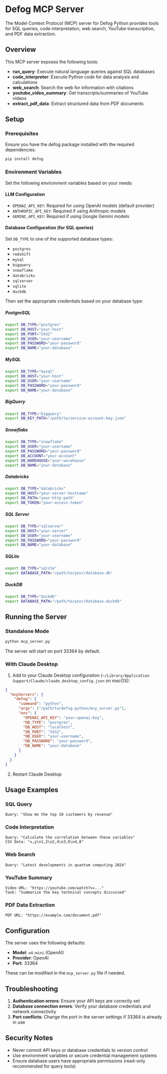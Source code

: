 # Defog MCP Server

The Model Context Protocol (MCP) server for Defog Python provides tools for SQL queries, code interpretation, web search, YouTube transcription, and PDF data extraction.

## Overview

This MCP server exposes the following tools:
- **run_query**: Execute natural language queries against SQL databases
- **code_interpreter**: Execute Python code for data analysis and calculations
- **web_search**: Search the web for information with citations
- **youtube_video_summary**: Get transcripts/summaries of YouTube videos
- **extract_pdf_data**: Extract structured data from PDF documents

## Setup

### Prerequisites

Ensure you have the defog package installed with the required dependencies:
```bash
pip install defog
```

### Environment Variables

Set the following environment variables based on your needs:

#### LLM Configuration
- `OPENAI_API_KEY`: Required for using OpenAI models (default provider)
- `ANTHROPIC_API_KEY`: Required if using Anthropic models
- `GEMINI_API_KEY`: Required if using Google Gemini models

#### Database Configuration (for SQL queries)

Set `DB_TYPE` to one of the supported database types:
- `postgres`
- `redshift`
- `mysql`
- `bigquery`
- `snowflake`
- `databricks`
- `sqlserver`
- `sqlite`
- `duckdb`

Then set the appropriate credentials based on your database type:

##### PostgreSQL
```bash
export DB_TYPE="postgres"
export DB_HOST="your-host"
export DB_PORT="5432"
export DB_USER="your-username"
export DB_PASSWORD="your-password"
export DB_NAME="your-database"
```

##### MySQL
```bash
export DB_TYPE="mysql"
export DB_HOST="your-host"
export DB_USER="your-username"
export DB_PASSWORD="your-password"
export DB_NAME="your-database"
```

##### BigQuery
```bash
export DB_TYPE="bigquery"
export DB_KEY_PATH="/path/to/service-account-key.json"
```

##### Snowflake
```bash
export DB_TYPE="snowflake"
export DB_USER="your-username"
export DB_PASSWORD="your-password"
export DB_ACCOUNT="your-account"
export DB_WAREHOUSE="your-warehouse"
export DB_NAME="your-database"
```

##### Databricks
```bash
export DB_TYPE="databricks"
export DB_HOST="your-server-hostname"
export DB_PATH="your-http-path"
export DB_TOKEN="your-access-token"
```

##### SQL Server
```bash
export DB_TYPE="sqlserver"
export DB_HOST="your-server"
export DB_USER="your-username"
export DB_PASSWORD="your-password"
export DB_NAME="your-database"
```

##### SQLite
```bash
export DB_TYPE="sqlite"
export DATABASE_PATH="/path/to/your/database.db"
```

##### DuckDB
```bash
export DB_TYPE="duckdb"
export DATABASE_PATH="/path/to/your/database.duckdb"
```

## Running the Server

### Standalone Mode
```bash
python mcp_server.py
```

The server will start on port 33364 by default.

### With Claude Desktop

1. Add to your Claude Desktop configuration (`~/Library/Application Support/Claude/claude_desktop_config.json` on macOS):

```json
{
  "mcpServers": {
    "defog": {
      "command": "python",
      "args": ["/path/to/defog-python/mcp_server.py"],
      "env": {
        "OPENAI_API_KEY": "your-openai-key",
        "DB_TYPE": "postgres",
        "DB_HOST": "localhost",
        "DB_PORT": "5432",
        "DB_USER": "your-username",
        "DB_PASSWORD": "your-password",
        "DB_NAME": "your-database"
      }
    }
  }
}
```

2. Restart Claude Desktop

## Usage Examples

### SQL Query
```
Query: "Show me the top 10 customers by revenue"
```

### Code Interpretation
```
Query: "Calculate the correlation between these variables"
CSV Data: "x,y\n1,2\n2,4\n3,6\n4,8"
```

### Web Search
```
Query: "Latest developments in quantum computing 2024"
```

### YouTube Summary
```
Video URL: "https://youtube.com/watch?v=..."
Task: "Summarize the key technical concepts discussed"
```

### PDF Data Extraction
```
PDF URL: "https://example.com/document.pdf"
```

## Configuration

The server uses the following defaults:
- **Model**: `o4-mini` (OpenAI)
- **Provider**: OpenAI
- **Port**: 33364

These can be modified in the `mcp_server.py` file if needed.

## Troubleshooting

1. **Authentication errors**: Ensure your API keys are correctly set
2. **Database connection errors**: Verify your database credentials and network connectivity
3. **Port conflicts**: Change the port in the server settings if 33364 is already in use

## Security Notes

- Never commit API keys or database credentials to version control
- Use environment variables or secure credential management systems
- Ensure database users have appropriate permissions (read-only recommended for query tools)